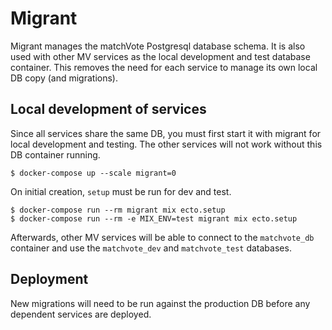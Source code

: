 # Migrant

Migrant manages the matchVote Postgresql database schema. It is also used with
other MV services as the local development and test database container. This 
removes the need for each service to manage its own local DB copy (and migrations).

## Local development of services

Since all services share the same DB, you must first start it with migrant for 
local development and testing. The other services will not work without this DB container running.

    $ docker-compose up --scale migrant=0

On initial creation, `setup` must be run for dev and test.

    $ docker-compose run --rm migrant mix ecto.setup
    $ docker-compose run --rm -e MIX_ENV=test migrant mix ecto.setup

Afterwards, other MV services will be able to connect to the `matchvote_db` 
container and use the `matchvote_dev` and `matchvote_test` databases.

## Deployment

New migrations will need to be run against the production DB before any 
dependent services are deployed.